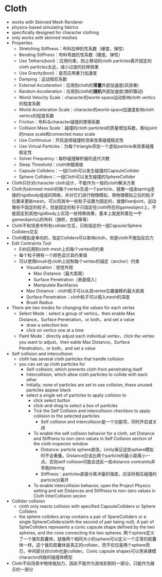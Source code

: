 # Cloth

- works with Skinned Mesh Renderer
- physics-based simulating fabrics
- specifically designed for character clothing
- only works with skinned meshes
- Properties
  - Stretching Stiffness：布料拉伸抗性系数（硬度，弹性）
  - Bending Stiffness：布料弯曲抗性系数（硬度，弹性）
  - Use Tethers(bool)：应用约束，防止移动的cloth particles离开固定的cloth particles太远，减小过度的拉伸效果
  - Use Gravity(bool)：是否应用重力加速度
  - Damping：运动阻尼系数
  - External Acceleration：应用到cloth的**常量**外部加速度(风效果)
  - Random Acceleration：应用到cloth的**随机**外部加速度(旗帜飘动)
  - World Velocity Scale：character的world-space运动影响cloth vertics的程度系数
  - World Acceleration Scale：character的world-space加速度影响cloth vertics的程度系数
  - Friction：布料与character碰撞的摩擦系数
  - Collision Mass Scale：碰撞的cloth particles的质量增加系数，类似joint的mass scale和connected mass scale
  - Use Continuous：开启连续碰撞检测来改善碰撞稳定性
  - Use Virtual Particles：为每个triangle添加一个虚拟particle来改善碰撞稳定性
  - Solver Frequency：每秒碰撞解析器的迭代次数
  - Sleep Threshold：cloth休眠阈值
  - Capsule Colliders：一组Cloth可以发生碰撞的CapsuleCollider
  - Sphere Colliders：一组Cloth可以发生碰撞的SphereCollider
- Cloth只针对character cloth设计，不能作为一般的cloth解决方案
- Cloth为skinned mesh的每个vertex生成一个particle，就像一组由spring连接的rigidbody组成的网格，并对它们进行物理模拟，用物理模拟之后的粒子位置来更新mesh。可以将其中一些粒子设置为固定的，就像fixedjoint，运动哪些不固定的粒子。但是固定的粒子只固定在cloth所在的gameobject上，不能固定到其他rigidbody上实现一些特殊效果，基本上就是附着在**一个**gameobject山的布料（旗帜，衣服等等）
- Cloth不和场景中所有collider交互，只和指定的一组Capsule/Sphere Colliders交互
- Cloth模拟是单向的，指定Colliders可以影响cloth，但是cloth不施加反应力
- Edit Contraints Tool
  - Edit应用到cloth mesh上的每个vertex的约束
  - 每个粒子拥有一个颜色显示其约束值
  - 可以使用brush在cloth上绘制每个vertex的锚定（anchor）约束
    - Visualization：视觉外观
      - Max Distance（最大距离）
      - Surface Penetration（表面侵入）
      - Manipulate Backfaces
    - Max Distance：cloth粒子可以从其vertex位置偏移的最大距离
    - Surface Penetration：cloth粒子可以侵入mesh的深度
    - Brush Radius
- There are two modes for changing the values for each vertex
  - Select Mode：select a group of vertics，then enable Max Distance，Surface Penetration，or both，and set a value
    - draw a selection box
    - click on vertics one at a time
  - Paint Mode：directly adjust each individual vertex，click the vertex you want to adjust，then eable Max Distance，Surface Penetration，or both，and set a value
- Self collision and intercollision
  - cloth has several cloth particles that handle collision
  - you can set up cloth particles for
    - Self-collision, which prevents cloth from penetrating itself
    - Intercollision, which allow cloth particles to collide with each other
    - Initially, none of particles are set to use collision, these unused particles appear black
    - select a single set of particles to apply collision to
      - click select button
      - click-and-drag to select a box of particles
      - Tick the Self Collision and intercollision checkbox to apply collision to the selected particles
        - Self collision and intercollision是一个功能项，同时开启或关闭
      - To enable the self collision behavior for a cloth, set Distance and Stiffness to non-zero values in Self Collision section of the cloth inspector window
        - Distance: particle sphere直径。Unity保证这些sphere模拟时不会重叠。Distance应该比两个particle的最小距离小一点。否则self collision可能会违反一些distance contraints并导致jittering
        - Stiffness：particles直接分离冲量的强度，应该将相互碰撞的particle分离开
      - To enable intercollision behavior, open the Project Physics setting and set Distances and Stiffness to non-zero values in Cloth InterCollision secion
- Collider collision
  - cloth only reacts collision with specified CapsuleColliders or Sphere Colliders
  - the sphere colliders array contains a pair of SpereColliders or a single SphereColliders(with the second of pair being null). A pair of SpheColliders represents a conic capsule shape defined by the two spheres, and the cone connecting the two spheres. 两个sphere定义了一个锥形胶囊体，就像两个相同大小的sphere可以定义一个正常的胶囊体一样。这个锥形胶囊体是真正的collider，而不仅仅是两个sphere而已，中间部分对cloth也是collider。Conic capsule shapes可以用来建模charactor四肢的碰撞体模型
- Cloth不向场景中物体施加力，因此不能作为游戏机制的一部分，只能作为展示的一部分
